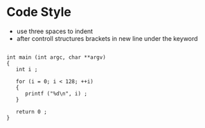 # Code Style

- use three spaces to indent
- after controll structures brackets in new line under the keyword

<pre><code>
int main (int argc, char **argv)
{
   int i ;
   
   for (i = 0; i < 128; ++i)
   {
      printf ("%d\n", i) ;
   }
   
   return 0 ;
}

</code></pre>
